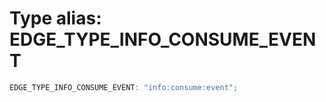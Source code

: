 # Type alias: EDGE_TYPE_INFO_CONSUME_EVENT

```ts
EDGE_TYPE_INFO_CONSUME_EVENT: "info:consume:event";
```
